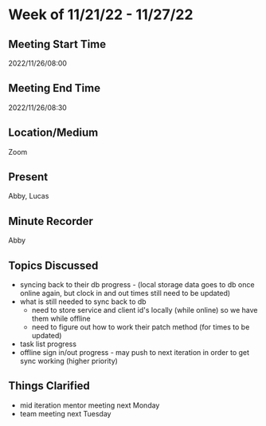 # Week of 11/21/22 - 11/27/22

## Meeting Start Time
2022/11/26/08:00

## Meeting End Time
2022/11/26/08:30

## Location/Medium
Zoom

## Present
Abby, Lucas

## Minute Recorder
Abby

## Topics Discussed
* syncing back to their db progress - (local storage data goes to db once online again, but clock in and out times still need to be updated)
* what is still needed to sync back to db
  * need to store service and client id's locally (while online) so we have them while offline
  * need to figure out how to work their patch method (for times to be updated)
* task list progress
* offline sign in/out progress - may push to next iteration in order to get sync working (higher priority)


## Things Clarified
* mid iteration mentor meeting next Monday
* team meeting next Tuesday
